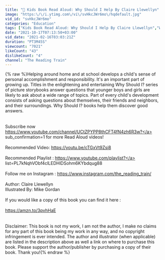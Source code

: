 ```yaml
---
title: "📕 Kids Book Read Aloud: Why Should I Help By Claire Llewellyn"
image: "https:\/\/i.ytimg.com\/vi\/svHkcJWr6mo\/hqdefault.jpg"
vid_id: "svHkcJWr6mo"
categories: "Education"
tags: ["Kids Book Read Aloud: Why Should I Help By Claire Llewellyn","Why Should I Help By Claire Llewellyn","Why Should I Help"]
date: "2021-10-17T07:13:50+03:00"
vid_date: "2021-02-16T03:03:21Z"
duration: "PT3M45S"
viewcount: "7021"
likeCount: "43"
dislikeCount: "4"
channel: "The Reading Train"
---
```

{% raw %}Helping around home and at school develops a child's sense of personal accomplishment and responsibility. It's an important part of growing up. Titles in the enlightening and entertaining Why Should I? series of picture storybooks answer questions that younger boys and girls are likely to ask about a wide range of topics. Part of every child's development consists of asking questions about themselves, their friends and neighbors, and their surroundings. Why Should I? books help them discover good answers.<br /><br /><br />Subscribe now <a rel="nofollow" target="blank" href="https://www.youtube.com/channel/UCtZPYPP8thCFT4fN4zh6R3w?">https://www.youtube.com/channel/UCtZPYPP8thCFT4fN4zh6R3w?</a>      sub_confirmation=1 for more Read Aloud videos! <br /><br />Recommended Video: <a rel="nofollow" target="blank" href="https://youtu.be/cTGxVt9Zsi8">https://youtu.be/cTGxVt9Zsi8</a><br /><br />Recommended Playlist : <a rel="nofollow" target="blank" href="https://www.youtube.com/playlist?">https://www.youtube.com/playlist?</a> list=PL7kNqhVObf4clLEDHlDSohm6KYbdqug88<br /><br />Follow me on Instagram : <a rel="nofollow" target="blank" href="https://www.instagram.com/the_reading_train/">https://www.instagram.com/the_reading_train/</a> <br /><br />Author: Claire Llewellyn<br />Illustrated By: Mike Gordan<br /><br />If you would like a copy of this book you can find it here : <br /><br /><a rel="nofollow" target="blank" href="https://amzn.to/3pvhHaE">https://amzn.to/3pvhHaE</a><br /><br /><br />Disclaimer: This book is not my work, I am not the author, I make no claims for any part of this book being my work in any way, and no copyright infringement is ever intended. The author and illustrator (when applicable) are listed in the description above as well a link on where to purchase this book. Please support the author/publisher by purchasing a copy of their book. Thank you!{% endraw %}
